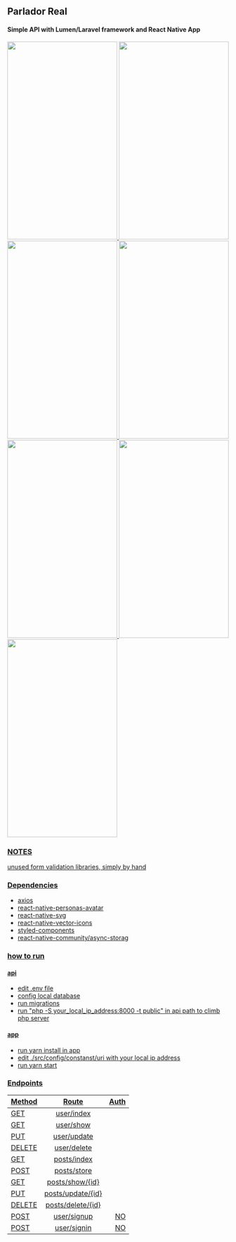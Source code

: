 ## Parlador Real

#### Simple API with Lumen/Laravel framework and React Native App

<div display="flex">
  <a href="https://expo.io/@brenog/projects/app_parlador" target="_blank" />
  <a href="https://www.notion.so/Codificar-Full-Stack-Developer-6e5763cb3de94e75b87669759b479c98" target="_blank" />
  <a href="https://www.figma.com/file/Ftlc8kiZXzjtMWdIGCWQCa/Untitled?node-id=0%3A1" target="_blank" />
</div>

<div display="flex">
  <img width="250px" height="450px" src="https://user-images.githubusercontent.com/46490801/99891854-26345580-2c4d-11eb-8b36-9f6fe373aa55.jpeg"/>
  <img width="250px" height="450px" src="https://user-images.githubusercontent.com/46490801/99891855-26ccec00-2c4d-11eb-8caf-8cf971f8ee3c.jpeg"/>
  <img width="250px" height="450px" src="https://user-images.githubusercontent.com/46490801/99891848-23396500-2c4d-11eb-9109-6168123a7a51.jpeg"/>
  <img width="250px" height="450px" src="https://user-images.githubusercontent.com/46490801/99891850-246a9200-2c4d-11eb-839a-e9e9b4d80fd9.jpeg"/>
  <img width="250px" height="450px" src="https://user-images.githubusercontent.com/46490801/99891851-25032880-2c4d-11eb-9af3-8cb69eccc84c.jpeg"/>
  <img width="250px" height="450px" src="https://user-images.githubusercontent.com/46490801/99891852-259bbf00-2c4d-11eb-95c6-a3375ae6fc0f.jpeg"/>
  <img width="250px" height="450px" src="https://user-images.githubusercontent.com/46490801/99891853-259bbf00-2c4d-11eb-9d54-069484e9b089.jpeg"/>
</div>


### NOTES

unused form validation libraries, simply by hand


### Dependencies

* axios
* react-native-personas-avatar
* react-native-svg
* react-native-vector-icons
* styled-components
* react-native-community/async-storag


### how to run

#### api

* edit .env file
* config local database
* run migrations
* run "php -S your_local_ip_address:8000 -t public" in api path to climb php server

#### app

* run yarn install in app
* edit ./src/config/constanst/uri with your local ip address
* run yarn start


### Endpoints

| Method    |      Route         |  Auth |
|---------- |:------------------:|------:|
| GET       | user/index         |
| GET       | user/show          |
| PUT       | user/update        |
| DELETE    | user/delete        |
| GET       | posts/index        |
| POST      | posts/store        |
| GET       | posts/show/{id}    |
| PUT       | posts/update/{id}  |
| DELETE    | posts/delete/{id}  |
| POST      | user/signup        |  NO
| POST      | user/signin        |  NO

